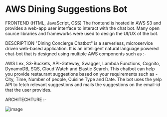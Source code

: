 # AWS Dining Suggestions Bot


FRONTEND (HTML, JavaScript, CSS)
The frontend is hosted in AWS S3 and provides a web-app user interface to interact with the chat bot. Many open source libraries and frameworks were used to design the UI/UX of the bot.

DESCRIPTION
"Dining Concierge Chatbot" is a serverless, microservice driven web-based application. It is an intelligent natural language powered chat-bot that is designed using multiple AWS components such as :-

AWS Lex, S3-Buckets, API-Gateway, Swagger, Lambda Functions, Cognito, DynamoDB, SQS, Cloud Watch and Elastic Search.
This chatbot can help you provide restaurant suggestions based on your requirements such as - City, Time, Number of people, Cuisine Type and Date. The bot uses the yelp API to fetch relevant suggestions and mails the suggestions on the email-id that the user provides.

ARCHITECHTURE :-

![image](https://github.com/user-attachments/assets/db284b2f-9463-467f-8413-055c6c40c3f7)


